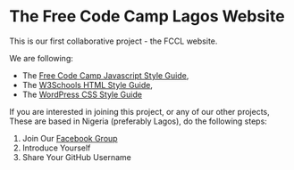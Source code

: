 # The Free Code Camp Lagos Website

This is our first collaborative project - the FCCL website.

We are following:

* The [Free Code Camp Javascript Style Guide](https://github.com/freecodecamp/freecodecamp/wiki/free-code-camp-javascript-style-guide),
* The [W3Schools HTML Style Guide](http://www.w3schools.com/html/html5_syntax.asp),
* The [WordPress CSS Style Guide](https://make.wordpress.org/core/handbook/best-practices/coding-standards/css/)

If you are interested in joining this project, or any of our other projects,
These are based in Nigeria (preferably Lagos), do the following steps:

1. Join Our [Facebook Group](https://www.facebook.com/groups/free.code.camp.lagos/)
2. Introduce Yourself
3. Share Your GitHub Username
